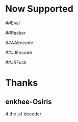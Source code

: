 # Now Supported
##Eval

##Packer

##AAEncode

##JJEncode

##JSFuck

# Thanks

## enkhee-Osiris
4 the jsf decoder